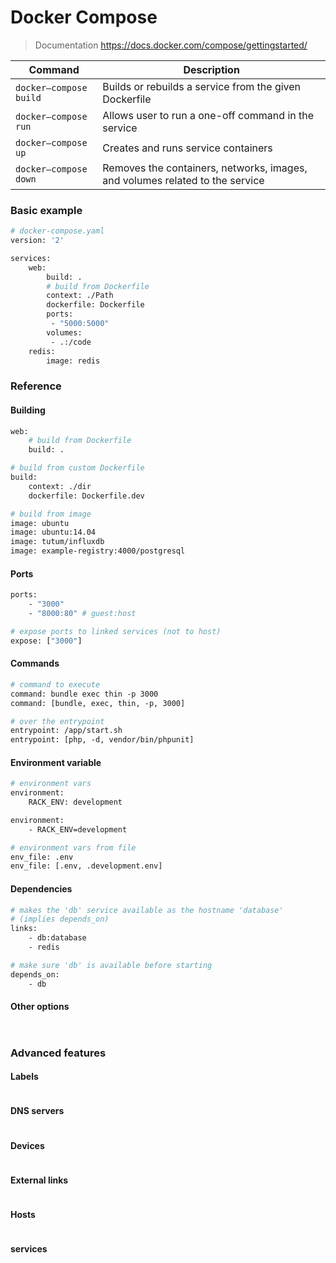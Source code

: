 # Docker Compose
> Documentation
> https://docs.docker.com/compose/gettingstarted/

|Command                |Description|
|---                    |---        |
|`docker—compose build` |Builds or rebuilds a service from the given Dockerfile|
|`docker—compose run`   |Allows user to run a one-off command in the service|
|`docker—compose up`    |Creates and runs service containers|
|`docker—compose down`  |Removes the containers, networks, images, and volumes related to the service|


### Basic example

```Dockerfile
# docker-compose.yaml
version: '2'

services:
    web:
        build: .
        # build from Dockerfile
        context: ./Path
        dockerfile: Dockerfile
        ports:
         - "5000:5000"
        volumes:
         - .:/code
    redis:
        image: redis
```

### Reference

#### Building
```Dockerfile
web:
    # build from Dockerfile
    build: .
```

```Dockerfile
# build from custom Dockerfile
build:
    context: ./dir
    dockerfile: Dockerfile.dev
```

```Dockerfile
# build from image
image: ubuntu
image: ubuntu:14.04
image: tutum/influxdb
image: example-registry:4000/postgresql
```


#### Ports

```Dockerfile
ports:
    - "3000"
    - "8000:80" # guest:host
```

```Dockerfile
# expose ports to linked services (not to host)
expose: ["3000"]
```

#### Commands

```Dockerfile
# command to execute
command: bundle exec thin -p 3000
command: [bundle, exec, thin, -p, 3000]
```

```Dockerfile
# over the entrypoint
entrypoint: /app/start.sh
entrypoint: [php, -d, vendor/bin/phpunit]
```



#### Environment variable

```Dockerfile
# environment vars
environment:
    RACK_ENV: development

environment:
    - RACK_ENV=development
```

```Dockerfile
# environment vars from file
env_file: .env
env_file: [.env, .development.env]
```



#### Dependencies

```Dockerfile
# makes the 'db' service available as the hostname 'database'
# (implies depends_on)
links:
    - db:database
    - redis
```

```Dockerfile
# make sure 'db' is available before starting
depends_on:
    - db
```



#### Other options

```Dockerfile

```

```Dockerfile

```

### Advanced features

#### Labels

```Dockerfile

```

#### DNS servers

```Dockerfile

```

#### Devices

```Dockerfile

```


#### External links

```Dockerfile

```


#### Hosts

```Dockerfile

```

#### services



